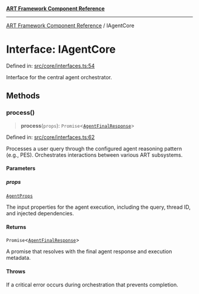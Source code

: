 [**ART Framework Component Reference**](../README.md)

***

[ART Framework Component Reference](../README.md) / IAgentCore

# Interface: IAgentCore

Defined in: [src/core/interfaces.ts:54](https://github.com/hashangit/ART/blob/389c66e54bc50d9dde33052d28a5a19571a13dbf/src/core/interfaces.ts#L54)

Interface for the central agent orchestrator.

## Methods

### process()

> **process**(`props`): `Promise`\<[`AgentFinalResponse`](AgentFinalResponse.md)\>

Defined in: [src/core/interfaces.ts:62](https://github.com/hashangit/ART/blob/389c66e54bc50d9dde33052d28a5a19571a13dbf/src/core/interfaces.ts#L62)

Processes a user query through the configured agent reasoning pattern (e.g., PES).
Orchestrates interactions between various ART subsystems.

#### Parameters

##### props

[`AgentProps`](AgentProps.md)

The input properties for the agent execution, including the query, thread ID, and injected dependencies.

#### Returns

`Promise`\<[`AgentFinalResponse`](AgentFinalResponse.md)\>

A promise that resolves with the final agent response and execution metadata.

#### Throws

If a critical error occurs during orchestration that prevents completion.

